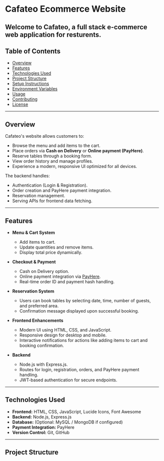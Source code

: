 # Cafateo Ecommerce Website

Welcome to **Cafateo**, a full stack e-commerce web application for resturents.
---

## Table of Contents
- [Overview](#overview)
- [Features](#features)
- [Technologies Used](#technologies-used)
- [Project Structure](#project-structure)
- [Setup Instructions](#setup-instructions)
- [Environment Variables](#environment-variables)
- [Usage](#usage)
- [Contributing](#contributing)
- [License](#license)

---

## Overview
Cafateo's website allows customers to:
- Browse the menu and add items to the cart.
- Place orders via **Cash on Delivery** or **Online payment (PayHere)**.
- Reserve tables through a booking form.
- View order history and manage profiles.
- Experience a modern, responsive UI optimized for all devices.

The backend handles:
- Authentication (Login & Registration).
- Order creation and PayHere payment integration.
- Reservation management.
- Serving APIs for frontend data fetching.

---

## Features
- **Menu & Cart System**
  - Add items to cart.
  - Update quantities and remove items.
  - Display total price dynamically.

- **Checkout & Payment**
  - Cash on Delivery option.
  - Online payment integration via [PayHere](https://www.payhere.lk/).
  - Real-time order ID and payment hash handling.

- **Reservation System**
  - Users can book tables by selecting date, time, number of guests, and preferred area.
  - Confirmation message displayed upon successful booking.

- **Frontend Enhancements**
  - Modern UI using HTML, CSS, and JavaScript.
  - Responsive design for desktop and mobile.
  - Interactive notifications for actions like adding items to cart and booking confirmation.

- **Backend**
  - Node.js with Express.js.
  - Routes for login, registration, orders, and PayHere payment handling.
  - JWT-based authentication for secure endpoints.
  
---

## Technologies Used
- **Frontend:** HTML, CSS, JavaScript, Lucide Icons, Font Awesome
- **Backend:** Node.js, Express.js
- **Database:** (Optional: MySQL / MongoDB if configured)
- **Payment Integration:** PayHere
- **Version Control:** Git, GitHub

---

## Project Structure
